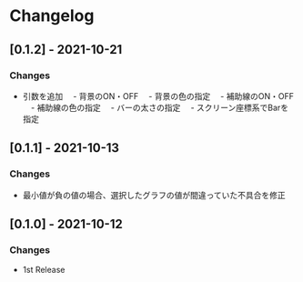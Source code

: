 # Changelog

## [0.1.2] - 2021-10-21

### Changes

- 引数を追加
　- 背景のON・OFF
　- 背景の色の指定
　- 補助線のON・OFF
　- 補助線の色の指定
　- バーの太さの指定
　- スクリーン座標系でBarを指定

## [0.1.1] - 2021-10-13

### Changes

- 最小値が負の値の場合、選択したグラフの値が間違っていた不具合を修正

## [0.1.0] - 2021-10-12

### Changes

- 1st Release
